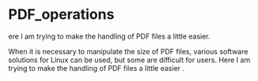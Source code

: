 # PDF_operations
ere I am trying to make the handling of PDF files a little easier.

When it is necessary to manipulate the size of PDF files, 
various software solutions for Linux can be used, but some are difficult for users.
Here I am trying to make the handling of PDF files a little easier .
